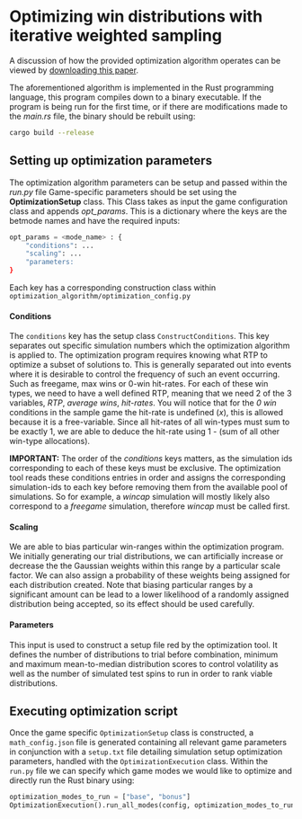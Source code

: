 # Optimizing win distributions with iterative weighted sampling

A discussion of how the provided optimization algorithm operates can be viewed by [downloading this paper](distribution_optimization.pdf).

The aforementioned algorithm is implemented in the Rust programming language, this program compiles down to a binary executable. If the program is being run for the first time, or if there are modifications made to the _main.rs_ file, the binary should be rebuilt using:

```sh
cargo build --release
```

## Setting up optimization parameters

The optimization algorithm parameters can be setup and passed within the _run.py_ file
Game-specific parameters should be set using the **OptimizationSetup** class. This Class takes as input the game configuration class and appends _opt_params_. This is a dictionary where the keys are the betmode names and have the required inputs:

```python
opt_params = <mode_name> : {
    "conditions": ...
    "scaling": ...
    "parameters:
}
```

Each key has a corresponding construction class within `optimization_algorithm/optimization_config.py`

#### Conditions

The `conditions` key has the setup class `ConstructConditions`. This key separates out specific simulation numbers which the optimization algorithm is applied to. The optimization program requires knowing what RTP to optimize a subset of solutions to.
This is generally separated out into events where it is desirable to control the frequency of such an event occurring. Such as freegame, max wins or 0-win hit-rates. For each of these win types, we need to have a well defined RTP, meaning that we need 2 of the 3 variables, _RTP_, _average wins_, _hit-rates_. You will notice that for the _0 win_ conditions in the sample game the hit-rate is undefined (_x_), this is allowed because it is a free-variable. Since all hit-rates of all win-types must sum to be exactly 1, we are able to deduce the hit-rate using 1 - (sum of all other win-type allocations).

**IMPORTANT:** The order of the _conditions_ keys matters, as the simulation ids corresponding to each of these keys must be exclusive. The optimization tool reads these conditions entries in order and assigns the corresponding simulation-ids to each key before removing them from the available pool of simulations. So for example, a _wincap_ simulation will mostly likely also correspond to a _freegame_ simulation, therefore _wincap_ must be called first.

#### Scaling

We are able to bias particular win-ranges within the optimization program. We initially generating our trial distributions, we can artificially increase or decrease the the Gaussian weights within this range by a particular scale factor. We can also assign a probability of these weights being assigned for each distribution created. Note that biasing particular ranges by a significant amount can be lead to a lower likelihood of a randomly assigned distribution being accepted, so its effect should be used carefully.

#### Parameters

This input is used to construct a setup file red by the optimization tool. It defines the number of distributions to trial before combination, minimum and maximum mean-to-median distribution scores to control volatility as well as the number of simulated test spins to run in order to rank viable distributions.

## Executing optimization script

Once the game specific `OptimizationSetup` class is constructed, a `math_config.json` file is generated containing all relevant game parameters in conjunction with a `setup.txt` file detailing simulation setup optimization parameters, handled with the `OptimizationExecution` class. Within the `run.py` file we can specify which game modes we would like to optimize and directly run the Rust binary using:

```python
optimization_modes_to_run = ["base", "bonus"]
OptimizationExecution().run_all_modes(config, optimization_modes_to_run, rust_threads)
```
